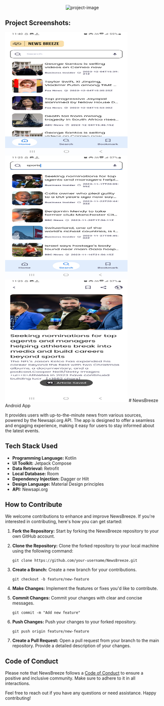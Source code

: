 <p align="center"><img src="https://socialify.git.ci/sourabhkumar47/NewsBreeze/image?description=1&amp;descriptionEditable=NewsBreeze%20is%20a%20dynamic%20and%20user-friendly%20news%20application%20developed%20for%20the%20Android%20platform%20using%20Kotlin%20and%20Jetpack%20Compose.&amp;font=Inter&amp;language=1&amp;name=1&amp;pattern=Circuit%20Board&amp;theme=Light" alt="project-image"></p>

<h2>Project Screenshots:</h2>

<img src="Screenshots/1.jpg" alt="project-screenshot" width="400" height="400/">

<img src="Screenshots/2.jpg" alt="project-screenshot" width="400" height="400/">

<img src="Screenshots/3.jpg" alt="project-screenshot" width="400" height="400/">
# NewsBreeze Android App

It provides users with up-to-the-minute news from various sources, powered by the Newsapi.org API. The app is designed to offer a seamless and engaging experience, making it easy for users to stay informed about the latest events.

## Tech Stack Used

- **Programming Language:** Kotlin
- **UI Toolkit:** Jetpack Compose
- **Data Retrieval:** Retrofit
- **Local Database:** Room
- **Dependency Injection:** Dagger or Hilt
- **Design Language:** Material Design principles
- **API:** Newsapi.org


[//]: # (# Preview )

[//]: # (<img width="716" alt="Screenshot 2023-08-23 at 4 11 00 PM" src="https://github.com/mohammednawas8/NewsApp/assets/78867217/0ba957e5-8b70-42d6-ab09-2cf38ba3936e"><br>)

[//]: # (<img width="716" alt="Screenshot 2023-08-23 at 4 11 00 PM" src="https://github.com/mohammednawas8/NewsApp/assets/78867217/6dda119b-1b3f-4637-91a4-314b85eda214"><br>)

[//]: # (<img width="716" alt="Screenshot 2023-08-23 at 4 11 00 PM" src="https://github.com/mohammednawas8/NewsApp/assets/78867217/6e7186fa-9c05-4705-b568-8326cc99c17f"><br>)

[//]: # (<br>)

[//]: # (<img width="716" alt="Screenshot 2023-08-23 at 4 11 00 PM" src="https://github.com/mohammednawas8/NewsApp/assets/78867217/90385dcf-a852-47c2-be23-aa243adb12e8"><br>)

[//]: # (<img width="716" alt="Screenshot 2023-08-23 at 4 11 00 PM" src="https://github.com/mohammednawas8/NewsApp/assets/78867217/63e8be30-6de8-4060-9ce2-0fa5000c95b8"><br>)

[//]: # (<img width="716" alt="Screenshot 2023-08-23 at 4 11 00 PM" src="https://github.com/mohammednawas8/NewsApp/assets/78867217/0382d92a-e965-4bb3-a1f4-d82c0da87f94"><br>)
[//]: # (<br><br>)

## How to Contribute

We welcome contributions to enhance and improve NewsBreeze. If you're interested in contributing, here's how you can get started:

1. **Fork the Repository:** Start by forking the NewsBreeze repository to your own GitHub account.

2. **Clone the Repository:** Clone the forked repository to your local machine using the following command:
   ```
   git clone https://github.com/your-username/NewsBreeze.git
   ```

3. **Create a Branch:** Create a new branch for your contributions.
   ```
   git checkout -b feature/new-feature
   ```

4. **Make Changes:** Implement the features or fixes you'd like to contribute.

5. **Commit Changes:** Commit your changes with clear and concise messages.
   ```
   git commit -m "Add new feature" 
   ```

6. **Push Changes:** Push your changes to your forked repository.
   ```
   git push origin feature/new-feature
   ```

7. **Create a Pull Request:** Open a pull request from your branch to the main repository. Provide a detailed description of your changes.

## Code of Conduct

Please note that NewsBreeze follows a [Code of Conduct](link-to-code-of-conduct) to ensure a positive and inclusive community. Make sure to adhere to it in all interactions.

Feel free to reach out if you have any questions or need assistance. Happy contributing!
